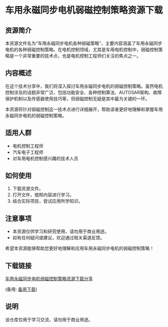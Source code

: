 # 车用永磁同步电机弱磁控制策略资源下载

## 资源简介

本资源文件名为“车用永磁同步电机各种弱磁策略”，主要内容涵盖了车用永磁同步电机的各种弱磁控制策略。在电机控制领域，尤其是车用电机控制中，弱磁控制策略是一个非常重要的技术点，也是电机控制工程师们关注的焦点之一。

## 内容概述

在这个技术分享中，我们将深入探讨车用永磁同步电机的弱磁控制策略。虽然电机控制涉及的话题非常广泛，包括功能安全、各种控制算法、AUTOSAR架构、故障保护机制以及传感器使用技巧等，但弱磁控制无疑是其中最为关键的一环。

本资源将针对弱磁控制这一技术点进行详细展开，帮助读者更好地理解和掌握车用永磁同步电机的弱磁控制策略。

## 适用人群

- 电机控制工程师
- 汽车电子工程师
- 对车用电机控制感兴趣的技术人员

## 如何使用

1. 下载资源文件。
2. 打开文件，按照内容进行学习。
3. 结合实际项目，尝试应用所学知识。

## 注意事项

- 本资源仅供学习和研究使用，请勿用于商业用途。
- 如有任何疑问或建议，欢迎通过相关渠道反馈。

希望本资源能够帮助您更好地理解和应用车用永磁同步电机的弱磁控制策略！

## 下载链接
[车用永磁同步电机弱磁控制策略资源下载分享](https://pan.quark.cn/s/f3269208f534) 

(备用: [备用下载](https://pan.baidu.com/s/1I6QHMWmtKxLH-X97D2O2LQ?pwd=1234))

## 说明

该仓库仅用于学习交流，请勿用于商业用途。
